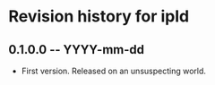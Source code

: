 # Revision history for ipld

## 0.1.0.0  -- YYYY-mm-dd

* First version. Released on an unsuspecting world.
